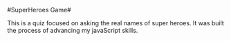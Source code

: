 #SuperHeroes Game#

This is a quiz focused on asking the real names of super heroes. It was built the process of advancing my javaScript skills.
